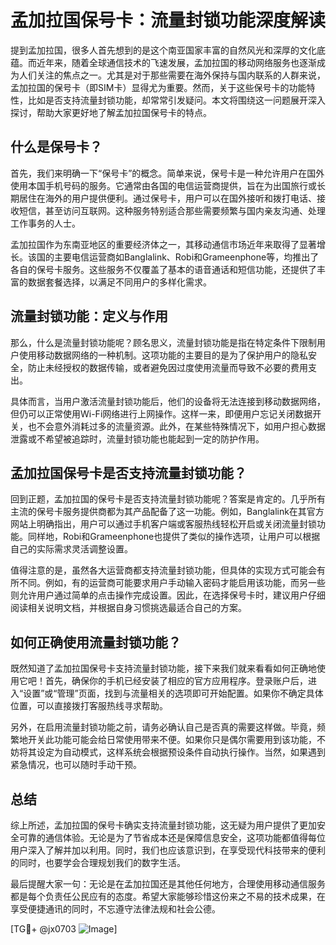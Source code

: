 # 孟加拉国保号卡：流量封锁功能深度解读

提到孟加拉国，很多人首先想到的是这个南亚国家丰富的自然风光和深厚的文化底蕴。而近年来，随着全球通信技术的飞速发展，孟加拉国的移动网络服务也逐渐成为人们关注的焦点之一。尤其是对于那些需要在海外保持与国内联系的人群来说，孟加拉国的保号卡（即SIM卡）显得尤为重要。然而，关于这些保号卡的功能特性，比如是否支持流量封锁功能，却常常引发疑问。本文将围绕这一问题展开深入探讨，帮助大家更好地了解孟加拉国保号卡的特点。

## 什么是保号卡？

首先，我们来明确一下“保号卡”的概念。简单来说，保号卡是一种允许用户在国外使用本国手机号码的服务。它通常由各国的电信运营商提供，旨在为出国旅行或长期居住在海外的用户提供便利。通过保号卡，用户可以在国外接听和拨打电话、接收短信，甚至访问互联网。这种服务特别适合那些需要频繁与国内亲友沟通、处理工作事务的人士。

孟加拉国作为东南亚地区的重要经济体之一，其移动通信市场近年来取得了显著增长。该国的主要电信运营商如Banglalink、Robi和Grameenphone等，均推出了各自的保号卡服务。这些服务不仅覆盖了基本的语音通话和短信功能，还提供了丰富的数据套餐选择，以满足不同用户的多样化需求。

## 流量封锁功能：定义与作用

那么，什么是流量封锁功能呢？顾名思义，流量封锁功能是指在特定条件下限制用户使用移动数据网络的一种机制。这项功能的主要目的是为了保护用户的隐私安全，防止未经授权的数据传输，或者避免因过度使用流量而导致不必要的费用支出。

具体而言，当用户激活流量封锁功能后，他们的设备将无法连接到移动数据网络，但仍可以正常使用Wi-Fi网络进行上网操作。这样一来，即便用户忘记关闭数据开关，也不会意外消耗过多的流量资源。此外，在某些特殊情况下，如用户担心数据泄露或不希望被追踪时，流量封锁功能也能起到一定的防护作用。

## 孟加拉国保号卡是否支持流量封锁功能？

回到正题，孟加拉国的保号卡是否支持流量封锁功能呢？答案是肯定的。几乎所有主流的保号卡服务提供商都为其产品配备了这一功能。例如，Banglalink在其官方网站上明确指出，用户可以通过手机客户端或客服热线轻松开启或关闭流量封锁功能。同样地，Robi和Grameenphone也提供了类似的操作选项，让用户可以根据自己的实际需求灵活调整设置。

值得注意的是，虽然各大运营商都支持流量封锁功能，但具体的实现方式可能会有所不同。例如，有的运营商可能要求用户手动输入密码才能启用该功能，而另一些则允许用户通过简单的点击操作完成设置。因此，在选择保号卡时，建议用户仔细阅读相关说明文档，并根据自身习惯挑选最适合自己的方案。

## 如何正确使用流量封锁功能？

既然知道了孟加拉国保号卡支持流量封锁功能，接下来我们就来看看如何正确地使用它吧！首先，确保你的手机已经安装了相应的官方应用程序。登录账户后，进入“设置”或“管理”页面，找到与流量相关的选项即可开始配置。如果你不确定具体位置，可以直接拨打客服热线寻求帮助。

另外，在启用流量封锁功能之前，请务必确认自己是否真的需要这样做。毕竟，频繁地开关此功能可能会给日常使用带来不便。如果你只是偶尔需要用到该功能，不妨将其设定为自动模式，这样系统会根据预设条件自动执行操作。当然，如果遇到紧急情况，也可以随时手动干预。

## 总结

综上所述，孟加拉国的保号卡确实支持流量封锁功能，这无疑为用户提供了更加安全可靠的通信体验。无论是为了节省成本还是保障信息安全，这项功能都值得每位用户深入了解并加以利用。同时，我们也应该意识到，在享受现代科技带来的便利的同时，也要学会合理规划我们的数字生活。

最后提醒大家一句：无论是在孟加拉国还是其他任何地方，合理使用移动通信服务都是每个负责任公民应有的态度。希望大家能够珍惜这份来之不易的技术成果，在享受便捷通讯的同时，不忘遵守法律法规和社会公德。

[TG💪+ @jx0703 ![Image](https://github.com/user-attachments/assets/dbca1d08-cadb-493c-b0ec-ad6f7a83f270)]